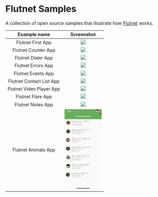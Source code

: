 # Flutnet Samples

A collection of open source samples that illustrate how [Flutnet](https://www.flutnet.com) works.

|       Example name       |                                                      Screenshot                                                       |
| :----------------------: | :-------------------------------------------------------------------------------------------------------------------: |
|    Flutnet First App     | <a href="MyFirstApp/"> <img src="MyFirstApp/github_assets/app.gif" height="250" style="background-color:white;"> </a> |
|   Flutnet Counter App    |             <a href="FlutnetCounter/"> <img src="FlutnetCounter/github_assets/app.gif" height="250"></a>              |
|    Flutnet Dialer App    |              <a href="FlutnetDialer/"> <img src="FlutnetDialer/github_assets/app.gif" height="250"> </a>              |
|    Flutnet Errors App    |              <a href="FlutnetErrors/"> <img src="FlutnetErrors/github_assets/app.gif" height="250"> </a>              |
|    Flutnet Events App    |              <a href="FlutnetEvents/"> <img src="FlutnetEvents/github_assets/app.gif" height="250"> </a>              |
| Flutnet Contact List App |         <a href="FlutnetContactList/"> <img src="FlutnetContactList/github_assets/app.gif" height="250"> </a>         |
| Flutnet Video Player App |         <a href="FlutnetVideoPlayer/"> <img src="FlutnetVideoPlayer/github_assets/app.jpg" height="250"> </a>         |
|    Flutnet Flare App     |               <a href="FlutnetFlare/"> <img src="FlutnetFlare/github_assets/app.jpg" height="250"> </a>               |
|    Flutnet Notes App     |               <a href="FlutnetNotes/"> <img src="FlutnetNotes/github_assets/app.png" height="250"> </a>               |
|   Flutnet Animals App    |             <a href="FlutnetAnimals/"> <img src="FlutnetAnimals/github_assets/app.png" height="250"> </a>             |




